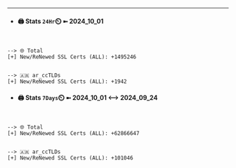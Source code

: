 

---
- #### 🖨️ **Stats** `24Hr`⏲️ ➼ 2024_10_01
```console


--> 🌐 Total
[+] New/ReNewed SSL Certs (ALL): +1495246


--> 🇦🇷 ar_ccTLDs
[+] New/ReNewed SSL Certs (ALL): +1942

```

- #### 🖨️ **Stats** `7Days`⏲️ ➼ 2024_10_01 <--> 2024_09_24
```console


--> 🌐 Total
[+] New/ReNewed SSL Certs (ALL): +62866647


--> 🇦🇷 ar_ccTLDs
[+] New/ReNewed SSL Certs (ALL): +101046

```

